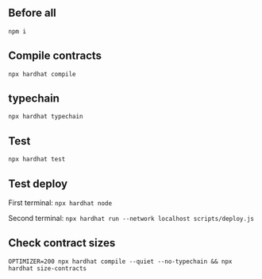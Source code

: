 ## Before all

`npm i`

## Compile contracts

`npx hardhat compile`

## typechain

`npx hardhat typechain`

## Test

`npx hardhat test`

## Test deploy

First terminal:
`npx hardhat node`

Second terminal:
`npx hardhat run --network localhost scripts/deploy.js`

## Check contract sizes

`OPTIMIZER=200 npx hardhat compile --quiet --no-typechain && npx hardhat size-contracts`
